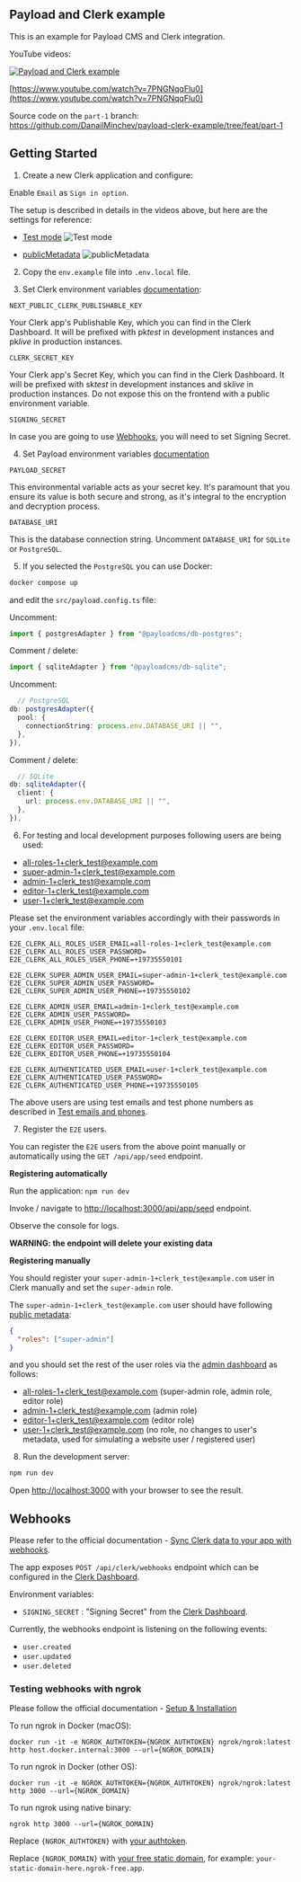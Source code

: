 ## Payload and Clerk example

This is an example for Payload CMS and Clerk integration.

YouTube videos:

[![Payload and Clerk example](https://img.youtube.com/vi/7PNGNqqFlu0/0.jpg)](https://www.youtube.com/watch?v=7PNGNqqFlu0)

[https://www.youtube.com/watch?v=7PNGNqqFlu0](https://www.youtube.com/watch?v=7PNGNqqFlu0)

Source code on the `part-1` branch: https://github.com/DanailMinchev/payload-clerk-example/tree/feat/part-1

## Getting Started

1. Create a new Clerk application and configure:

Enable `Email` as `Sign in option`.

The setup is described in details in the videos above, but here are the settings for reference:

- [Test mode](https://clerk.com/docs/testing/test-emails-and-phones#setup-test-mode)
  ![Test mode](./docs/assets/test-mode.png)

- [publicMetadata](https://clerk.com/docs/references/nextjs/basic-rbac)
  ![publicMetadata](./docs/assets/public-metadata.png)

2. Copy the `env.example` file into `.env.local` file.

3. Set Clerk environment variables [documentation](https://clerk.com/docs/deployments/clerk-environment-variables):

`NEXT_PUBLIC_CLERK_PUBLISHABLE_KEY`

Your Clerk app's Publishable Key, which you can find in the Clerk Dashboard. It will be prefixed with pk*test* in
development instances and pk*live* in production instances.

`CLERK_SECRET_KEY`

Your Clerk app's Secret Key, which you can find in the Clerk Dashboard. It will be prefixed with sk*test* in development
instances and sk*live* in production instances. Do not expose this on the frontend with a public environment variable.

`SIGNING_SECRET`

In case you are going to use [Webhooks](https://clerk.com/docs/webhooks/sync-data), you will need to set Signing Secret.

4. Set Payload environment variables [documentation](https://payloadcms.com/docs/getting-started/installation)

`PAYLOAD_SECRET`

This environmental variable acts as your secret key. It's paramount that you ensure its value is both secure and strong,
as it's integral to the encryption and decryption process.

`DATABASE_URI`

This is the database connection string. Uncomment `DATABASE_URI` for `SQLite` or `PostgreSQL`.

5. If you selected the `PostgreSQL` you can use Docker:

```bash
docker compose up
```

and edit the `src/payload.config.ts` file:

Uncomment:

```typescript
import { postgresAdapter } from "@payloadcms/db-postgres";
```

Comment / delete:

```typescript
import { sqliteAdapter } from "@payloadcms/db-sqlite";
```

Uncomment:

```typescript
  // PostgreSQL
db: postgresAdapter({
  pool: {
    connectionString: process.env.DATABASE_URI || "",
  },
}),
```

Comment / delete:

```typescript
  // SQLite
db: sqliteAdapter({
  client: {
    url: process.env.DATABASE_URI || "",
  },
}),
```

6. For testing and local development purposes following users are being used:

- all-roles-1+clerk_test@example.com
- super-admin-1+clerk_test@example.com
- admin-1+clerk_test@example.com
- editor-1+clerk_test@example.com
- user-1+clerk_test@example.com

Please set the environment variables accordingly with their passwords in your `.env.local` file:

```dotenv
E2E_CLERK_ALL_ROLES_USER_EMAIL=all-roles-1+clerk_test@example.com
E2E_CLERK_ALL_ROLES_USER_PASSWORD=
E2E_CLERK_ALL_ROLES_USER_PHONE=+19735550101

E2E_CLERK_SUPER_ADMIN_USER_EMAIL=super-admin-1+clerk_test@example.com
E2E_CLERK_SUPER_ADMIN_USER_PASSWORD=
E2E_CLERK_SUPER_ADMIN_USER_PHONE=+19735550102

E2E_CLERK_ADMIN_USER_EMAIL=admin-1+clerk_test@example.com
E2E_CLERK_ADMIN_USER_PASSWORD=
E2E_CLERK_ADMIN_USER_PHONE=+19735550103

E2E_CLERK_EDITOR_USER_EMAIL=editor-1+clerk_test@example.com
E2E_CLERK_EDITOR_USER_PASSWORD=
E2E_CLERK_EDITOR_USER_PHONE=+19735550104

E2E_CLERK_AUTHENTICATED_USER_EMAIL=user-1+clerk_test@example.com
E2E_CLERK_AUTHENTICATED_USER_PASSWORD=
E2E_CLERK_AUTHENTICATED_USER_PHONE=+19735550105
```

The above users are using test emails and test phone numbers as described in [Test emails and phones](https://clerk.com/docs/testing/test-emails-and-phones).

7. Register the `E2E` users.

You can register the `E2E` users from the above point manually or automatically using the `GET /api/app/seed` endpoint.

**Registering automatically**

Run the application: `npm run dev`

Invoke / navigate to [http://localhost:3000/api/app/seed](http://localhost:3000/api/app/seed) endpoint.

Observe the console for logs.

**WARNING: the endpoint will delete your existing data**

**Registering manually**

You should register your `super-admin-1+clerk_test@example.com` user in Clerk manually and set the `super-admin` role.

The `super-admin-1+clerk_test@example.com` user should have following [public metadata](https://clerk.com/docs/users/metadata#public-metadata):

```json
{
  "roles": ["super-admin"]
}
```

and you should set the rest of the user roles via the [admin dashboard](http://localhost:3000/admin/clerk-users) as follows:

- all-roles-1+clerk_test@example.com (super-admin role, admin role, editor role)
- admin-1+clerk_test@example.com (admin role)
- editor-1+clerk_test@example.com (editor role)
- user-1+clerk_test@example.com (no role, no changes to user's metadata, used for simulating a website user / registered
  user)

8. Run the development server:

```bash
npm run dev
```

Open [http://localhost:3000](http://localhost:3000) with your browser to see the result.

## Webhooks

Please refer to the official documentation - [Sync Clerk data to your app with webhooks](https://clerk.com/docs/webhooks/sync-data).

The app exposes `POST /api/clerk/webhooks` endpoint which can be configured in
the [Clerk Dashboard](https://dashboard.clerk.com/last-active?path=webhooks).

Environment variables:

- `SIGNING_SECRET` : "Signing Secret" from the [Clerk Dashboard](https://dashboard.clerk.com/last-active?path=webhooks).

Currently, the webhooks endpoint is listening on the following events:

- `user.created`
- `user.updated`
- `user.deleted`

### Testing webhooks with ngrok

Please follow the official documentation - [Setup & Installation](https://dashboard.ngrok.com/get-started/setup)

To run ngrok in Docker (macOS):

```shell
docker run -it -e NGROK_AUTHTOKEN={NGROK_AUTHTOKEN} ngrok/ngrok:latest http host.docker.internal:3000 --url={NGROK_DOMAIN}
```

To run ngrok in Docker (other OS):

```shell
docker run -it -e NGROK_AUTHTOKEN={NGROK_AUTHTOKEN} ngrok/ngrok:latest http 3000 --url={NGROK_DOMAIN}
```

To run ngrok using native binary:

```shell
ngrok http 3000 --url={NGROK_DOMAIN}
```

Replace `{NGROK_AUTHTOKEN}` with [your authtoken](https://dashboard.ngrok.com/get-started/your-authtoken).

Replace `{NGROK_DOMAIN}` with [your free static domain](https://dashboard.ngrok.com/domains),
for example: `your-static-domain-here.ngrok-free.app`.
